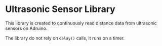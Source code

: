 # Ultrasonic Sensor Library
This library is created to continuously read distance data from ultrasonic sensors on Adruino.

The library do not rely on `delay()` calls, it runs on a timer.
